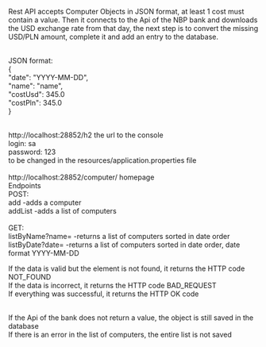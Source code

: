Rest API accepts Computer Objects in JSON format, at least 1 cost must contain a value. Then it connects to the Api of the NBP bank and downloads the USD exchange rate from that day, the next step is to convert the missing USD/PLN amount, complete it and add an entry to the database.<br><br>

JSON format:<br>
     {<br>
         "date": "YYYY-MM-DD",<br>
         "name": "name",<br>
         "costUsd": 345.0<br>
         "costPln": 345.0<br>
     }<br><br>
     
http://localhost:28852/h2 the url to the console<br>
login: sa<br>
password: 123<br>
to be changed in the resources/application.properties file<br><br>
http://localhost:28852/computer/ homepage<br>
Endpoints<br>
POST: <br>
add -adds a computer<br>
addList -adds a list of computers<br><br>
GET: <br>
listByName?name= -returns a list of computers sorted in date order<br>
listByDate?date= -returns a list of computers sorted in date order, date format YYYY-MM-DD<br>

If the data is valid but the element is not found, it returns the HTTP code NOT_FOUND<br>
If the data is incorrect, it returns the HTTP code BAD_REQUEST<br>
If everything was successful, it returns the HTTP OK code<br><br>

If the Api of the bank does not return a value, the object is still saved in the database<br>
If there is an error in the list of computers, the entire list is not saved
